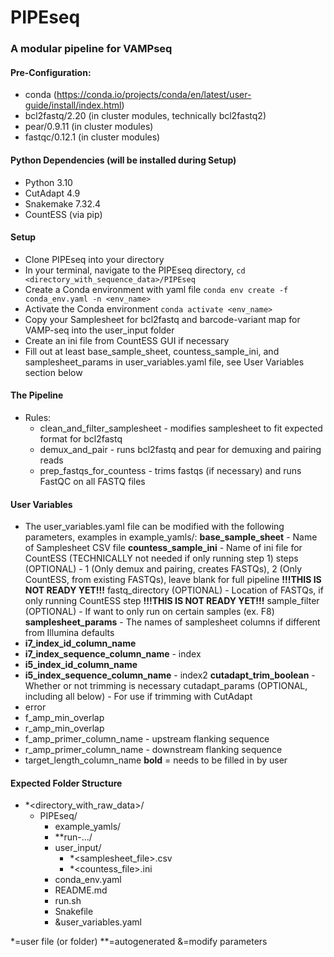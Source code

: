 # PIPEseq

### A modular pipeline for VAMPseq

#### Pre-Configuration:
- conda (https://conda.io/projects/conda/en/latest/user-guide/install/index.html)
- bcl2fastq/2.20 (in cluster modules, technically bcl2fastq2)
- pear/0.9.11 (in cluster modules)
- fastqc/0.12.1 (in cluster modules)

#### Python Dependencies (will be installed during Setup)
- Python 3.10
- CutAdapt 4.9
- Snakemake 7.32.4
- CountESS (via pip)
  
#### Setup
- Clone PIPEseq into your directory
- In your terminal, navigate to the PIPEseq directory, `cd <directory_with_sequence_data>/PIPEseq`
- Create a Conda environment with yaml file `conda env create -f conda_env.yaml -n <env_name>`
- Activate the Conda environment `conda activate <env_name>`
- Copy your Samplesheet for bcl2fastq and barcode-variant map for VAMP-seq into the user_input folder
- Create an ini file from CountESS GUI if necessary
- Fill out at least base_sample_sheet, countess_sample_ini, and samplesheet_params in user_variables.yaml file, see User Variables section below

#### The Pipeline
- Rules:
    - clean_and_filter_samplesheet - modifies samplesheet to fit expected format for bcl2fastq
    - demux_and_pair - runs bcl2fastq and pear for demuxing and pairing reads
    - prep_fastqs_for_countess - trims fastqs (if necessary) and runs FastQC on all FASTQ files

#### User Variables
- The user_variables.yaml file can be modified with the following parameters, examples in example_yamls/:
**base_sample_sheet** - Name of Samplesheet CSV file
**countess_sample_ini** - Name of ini file for CountESS (TECHNICALLY not needed if only running step 1)
steps (OPTIONAL) - 1 (Only demux and pairing, creates FASTQs), 2 (Only CountESS, from existing FASTQs), leave blank for full pipeline **!!!THIS IS NOT READY YET!!!**
fastq_directory (OPTIONAL) - Location of FASTQs, if only running CountESS step **!!!THIS IS NOT READY YET!!!**
sample_filter (OPTIONAL) - If want to only run on certain samples (ex. F8)
**samplesheet_params** - The names of samplesheet columns if different from Illumina defaults
- **i7_index_id_column_name**
- **i7_index_sequence_column_name** - index
- **i5_index_id_column_name**
- **i5_index_sequence_column_name** - index2
**cutadapt_trim_boolean** - Whether or not trimming is necessary
cutadapt_params (OPTIONAL, including all below) - For use if trimming with CutAdapt
- error
- f_amp_min_overlap
- r_amp_min_overlap
- f_amp_primer_column_name - upstream flanking sequence
- r_amp_primer_column_name - downstream flanking sequence
- target_length_column_name
**bold** = needs to be filled in by user

#### Expected Folder Structure
- *<directory_with_raw_data>/
    - PIPEseq/
        - example_yamls/
        - **run-.../
        - user_input/
            - *<samplesheet_file>.csv
            - *<countess_file>.ini
        - conda_env.yaml
        - README.md
        - run.sh
        - Snakefile
        - &user_variables.yaml

*=user file (or folder)
**=autogenerated
&=modify parameters

